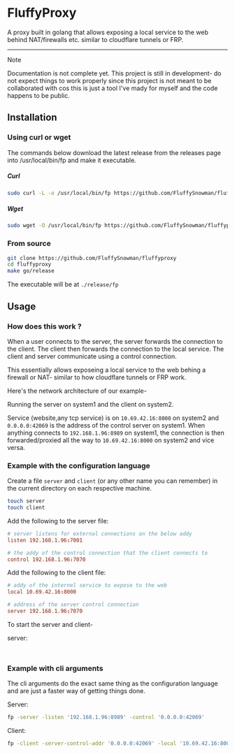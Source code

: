 # FluffyProxy

A proxy built in golang that allows exposing a local service to the
web behind NAT/firewalls etc. similar to cloudflare tunnels or FRP.

<hr />

> [!NOTE]
> Documentation is not complete yet. This project is still in
> development- do not expect things to work properly since this
> project is not meant to be collaborated with cos this is just a tool
> I've mady for myself and the code happens to be public.

## Installation

### Using curl or wget

The commands below download the latest release from the releases page
into /usr/local/bin/fp and make it executable.

##### Curl

```sh
sudo curl -L -o /usr/local/bin/fp https://github.com/FluffySnowman/fluffyproxy/releases/download/v0.1.0/fp_linux_amd64 && sudo chmod +x /usr/local/bin/fp
```

##### Wget

```sh
sudo wget -O /usr/local/bin/fp https://github.com/FluffySnowman/fluffyproxy/releases/download/v0.1.0/fp_linux_amd64 && sudo chmod +x /usr/local/bin/fp
```

### From source

```sh
git clone https://github.com/FluffySnowman/fluffyproxy
cd fluffyproxy
make go/release
```

The executable will be at `./release/fp`

## Usage

### How does this work ?

When a user connects to the server, the server forwards the connection
to the client. The client then forwards the connection to the local
service. The client and server communicate using a control connection.

This essentially allows exposeing a local service to the web behing a
firewall or NAT- similar to how cloudflare tunnels or FRP work.

Here's the network architecture of our example-

Running the server on system1 and the client on system2.

Service (website,any tcp service) is on `10.69.42.16:8000` on system2
and `0.0.0.0:42069` is the address of the control server on system1.
When anything connects to `192.168.1.96:8989` on system1, the
connection is then forwarded/proxied all the way to `10.69.42.16:8000`
on system2 and vice versa.

### Example with the configuration language

Create a file `server` and `client` (or any other name you can
remember) in the current directory on each respective machine.

```sh
touch server
touch client
```

Add the following to the server file:

```conf
# server listens for external connections on the below addy
listen 192.168.1.96:7001

# the addy of the control connection that the client connects to
control 192.168.1.96:7070
```

Add the following to the client file:

```conf
# addy of the internel service to expose to the web
local 10.69.42.16:8000

# address of the server control connection
server 192.168.1.96:7070
```

To start the server and client-

server:

```sh
```

```sh
```

### Example with cli arguments

The cli arguments do the exact same thing as the configuration
language and are just a faster way of getting things done.

Server:

```sh
fp -server -listen '192.168.1.96:8989' -control '0.0.0.0:42069'
```

Client:

```sh
fp -client -server-control-addr '0.0.0.0:42069' -local '10.69.42.16:8000'
```

<!-- ### Install script -->
<!-- This script will download the latest release from the releases page -->
<!-- into your current directory and then move it to `/usr/local/bin/fp`. -->

<!-- ### From the release page -->

<!-- Download the latest release from the [releases -->
<!-- page](github.com/FluffySnowman/fluffyproxy/releases/) and place it -->
<!-- anywhere in your `$PATH` or in a place you'll remember. -->



